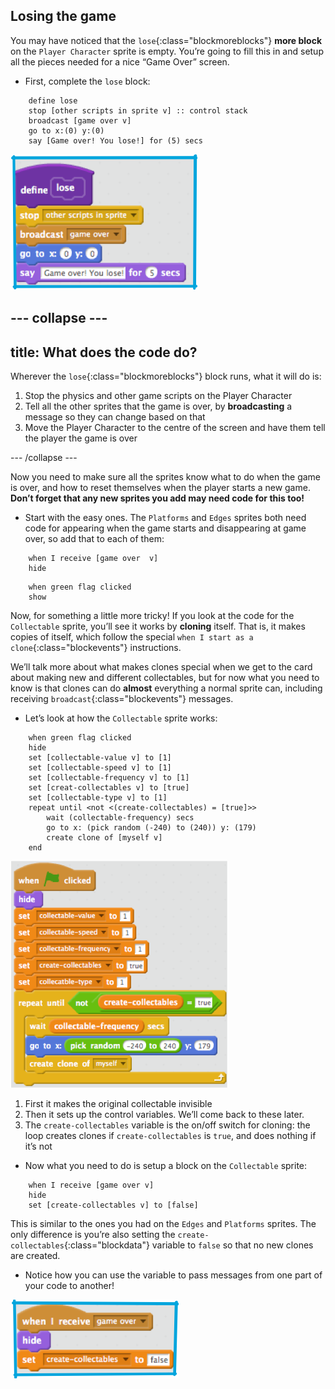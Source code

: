 ## Losing the game

You may have noticed that the `lose`{:class="blockmoreblocks"} **more block**  on the `Player Character` sprite is empty. You’re going to fill this in and setup all the pieces needed for a nice “Game Over” screen.

+ First, complete the `lose` block: 

```blocks
    define lose
    stop [other scripts in sprite v] :: control stack
    broadcast [game over v]
    go to x:(0) y:(0)
    say [Game over! You lose!] for (5) secs
```

![](images/losing1.png)

--- collapse ---
---
title: What does the code do?
---

Wherever the `lose`{:class="blockmoreblocks"} block runs, what it will do is: 

 1. Stop the physics and other game scripts on the Player Character
 2. Tell all the other sprites that the game is over, by **broadcasting** a message so they can change based on that
 3. Move the Player Character to the centre of the screen and have them tell the player the game is over

--- /collapse ---

Now you need to make sure all the sprites know what to do when the game is over, and how to reset themselves when the player starts a new game. **Don’t forget that any new sprites you add may need code for this too!**

+ Start with the easy ones. The `Platforms` and `Edges` sprites both need code for appearing when the game starts and disappearing at game over, so add that to each of them:

```blocks
    when I receive [game over  v]
    hide
```

```blocks
    when green flag clicked
    show
```

Now, for something a little more tricky! If you look at the code for the `Collectable` sprite, you’ll see it works by **cloning** itself. That is, it makes copies of itself, which follow the special `when I start as a clone`{:class="blockevents"} instructions. 

We’ll talk more about what makes clones special when we get to the card about making new and different collectables, but for now what you need to know is that clones can do **almost** everything a normal sprite can, including receiving `broadcast`{:class="blockevents"} messages.

+ Let’s look at how the `Collectable` sprite works: 

```blocks
    when green flag clicked
    hide
    set [collectable-value v] to [1]
    set [collectable-speed v] to [1]
    set [collectable-frequency v] to [1]
    set [creat-collectables v] to [true]
    set [collectable-type v] to [1]
    repeat until <not <(create-collectables) = [true]>>
        wait (collectable-frequency) secs
        go to x: (pick random (-240) to (240)) y: (179)
        create clone of [myself v]
    end
```
 
 ![](images/losing3.png)

 1. First it makes the original collectable invisible
 2. Then it sets up the control variables. We’ll come back to these later.
 3. The `create-collectables` variable is the on/off switch for cloning: the loop creates clones if `create-collectables` is `true`, and does nothing if it’s not

+ Now what you need to do is setup a block on the `Collectable` sprite:

```blocks
    when I receive [game over v]
    hide
    set [create-collectables v] to [false]
```

 This is similar to the ones you had on the `Edges` and `Platforms` sprites. The only difference is you’re also setting the `create-collectables`{:class="blockdata"} variable to `false` so that no new clones are created. 
 
+ Notice how you can use the variable to pass messages from one part of your code to another! 

![](images/losing4.png)